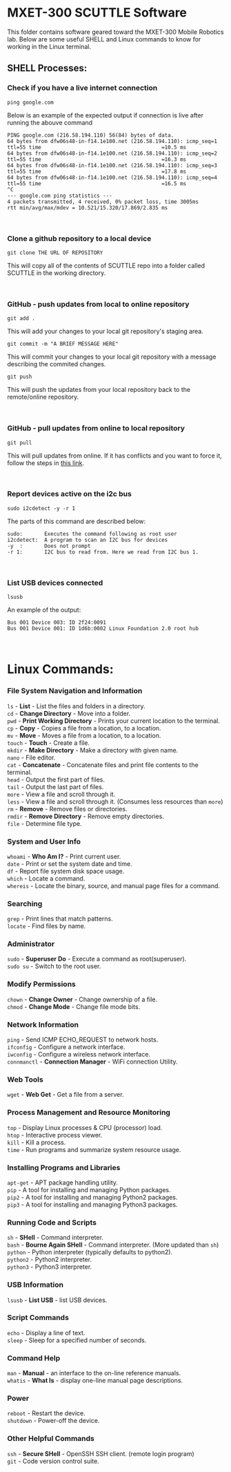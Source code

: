# MXET-300 SCUTTLE Software
This folder contains software geared toward the MXET-300 Mobile Robotics lab. Below are some useful SHELL and Linux commands to know for working in the Linux terminal.
<br>

## SHELL Processes:

### Check if you have a live internet connection
  ```
ping google.com
  ```
  Below is an example of the expected output if connection is live after running the abouve command
  ```
PING google.com (216.58.194.110) 56(84) bytes of data.
64 bytes from dfw06s48-in-f14.1e100.net (216.58.194.110): icmp_seq=1 ttl=55 time                                       =10.5 ms
64 bytes from dfw06s48-in-f14.1e100.net (216.58.194.110): icmp_seq=2 ttl=55 time                                       =16.3 ms
64 bytes from dfw06s48-in-f14.1e100.net (216.58.194.110): icmp_seq=3 ttl=55 time                                       =17.8 ms
64 bytes from dfw06s48-in-f14.1e100.net (216.58.194.110): icmp_seq=4 ttl=55 time                                       =16.5 ms
^C
--- google.com ping statistics ---
4 packets transmitted, 4 received, 0% packet loss, time 3005ms
rtt min/avg/max/mdev = 10.521/15.320/17.869/2.835 ms
  ```
<br>

### Clone a github repository to a local device
  ```
git clone THE URL OF REPOSITORY
  ```
  This will copy all of the contents of SCUTTLE repo into a folder called SCUTTLE in the working directory.

<br> 
 
### GitHub - push updates from local to online repository
  ```
git add .
  ```
  This will add your changes to your local git repository's staging area.
  ```
git commit -m "A BRIEF MESSAGE HERE"
  ```
  This will commit your changes to your local git repository with a message describing the commited changes.
  ```
git push
  ```
  This will push the updates from your local repository back to the remote/online repository.

<br>

### GitHub - pull updates from online to local repository
  ```
git pull
  ```
  This will pull updates from online.  If it has conflicts and you want to force it, follow the steps in [this link](https://learn.adafruit.com/an-introduction-to-collaborating-with-version-control/https-credential-caching-and-ssh-keys).

<br>

### Report devices active on the i2c bus
```
sudo i2cdetect -y -r 1
  ```
  The parts of this command are described below:
  ```
  sudo:       Executes the command following as root user
  i2cdetect:  A program to scan an I2C bus for devices
  -y  :       Does not prompt
  -r 1:       I2C bus to read from. Here we read from I2C bus 1.
  ```

<br>
  
### List USB devices connected
  ```
lsusb
  ```
  An example of the output:
  ```
Bus 001 Device 003: ID 2f24:0091
Bus 001 Device 001: ID 1d6b:0002 Linux Foundation 2.0 root hub
  ```

<br>

# Linux Commands:

### File System Navigation and Information

`ls` - **List** - List the files and folders in a directory.<br>
`cd` - **Change Directory** - Move into a folder.<br>
`pwd` - **Print Working Directory** - Prints your current location to the terminal.<br>
`cp` - **Copy** - Copies a file from a location, to a location.<br>
`mv` - **Move** - Moves a file from a location, to a location.<br>
`touch` - **Touch** - Create a file.<br>
`mkdir` - **Make Directory** - Make a directory with given name.<br>
`nano` - File editor.<br>
`cat` - **Concatenate** - Concatenate files and print file contents to the terminal.<br>
`head` - Output the first part of files.<br>
`tail` - Output the last part of files.<br>
`more` - View a file and scroll through it.<br>
`less` - View a file and scroll through it. (Consumes less resources than `more`)<br>
`rm` - **Remove** - Remove files or directories.<br>
`rmdir` - **Remove Directory** - Remove empty directories.<br>
`file` - Determine file type.<br>

### System and User Info

`whoami` - **Who Am I?** - Print current user.<br>
`date` - Print or set the system date and time.<br>
`df` - Report file system disk space usage.<br>
`which` - Locate a command.<br>
`whereis` - Locate the binary, source, and manual page files for a command.<br>

### Searching

`grep` - Print lines that match patterns.<br>
`locate` - Find files by name.<br>

### Administrator

`sudo` - **Superuser Do** - Execute a command as root(superuser).<br>
`sudo su` - Switch to the root user.<br>

### Modify Permissions

`chown` - **Change Owner** - Change ownership of a file.<br>
`chmod` - **Change Mode** - Change file mode bits.<br>

### Network Information

`ping` - Send ICMP ECHO_REQUEST to network hosts.<br>
`ifconfig` - Configure a network interface.<br>
`iwconfig` - Configure a wireless network interface.<br>
`connmanctl` - **Connection Manager** - WiFi connection Utility.<br>

### Web Tools

`wget` - **Web Get** - Get a file from a server.<br>

### Process Management and Resource Monitoring

`top` - Display Linux processes & CPU (processor) load.<br>
`htop` - Interactive process viewer.<br>
`kill` - Kill a process.<br>
`time` - Run programs and summarize system resource usage.<br>

### Installing Programs and Libraries

`apt-get` - APT package handling utility.<br>
`pip` - A tool for installing and managing Python packages.<br>
`pip2` - A tool for installing and managing Python2 packages.<br>
`pip3` - A tool for installing and managing Python3 packages.<br>

### Running Code and Scripts

`sh` - **SHell** - Command interpreter.<br>
`bash` - **Bourne Again SHell** - Command interpreter. (More updated than `sh`)<br>
`python` - Python interpreter (typically defaults to python2).<br>
`python2` - Python2 interpreter.<br>
`python3` - Python3 interpreter.<br>

### USB Information

`lsusb` - **List USB** - list USB devices.<br>

### Script Commands

`echo` - Display a line of text.<br>
`sleep` - Sleep for a specified number of seconds.<br>

### Command Help

`man` - **Manual** - an interface to the on-line reference manuals.<br>
`whatis` - **What Is** - display one-line manual page descriptions.<br>

### Power

`reboot` - Restart the device.<br>
`shutdown` - Power-off the device.<br>

### Other Helpful Commands

`ssh` - **Secure SHell** - OpenSSH SSH client. (remote login program)<br>
`git` - Code version control suite.<br>
